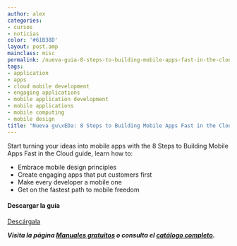 ```yaml
---
author: alex
categories:
- cursos
- noticias
color: '#61B38D'
layout: post.amp
mainclass: misc
permalink: /nueva-guia-8-steps-to-building-mobile-apps-fast-in-the-cloud/
tags:
- application
- apps
- cloud mobile development
- engaging applications
- mobile application development
- mobile applications
- mobile computing
- mobile design
title: "Nueva gu\xEDa: 8 Steps to Building Mobile Apps Fast in the Cloud"
---
```


[<amp-img on="tap:lightbox1" role="button" tabindex="0" layout="responsive" src="/img/2013/07/8-Steps-to-Building-Mobile-Apps-Fast-in-the-Cloud-300x1431.png" alt="8 Steps to Building Mobile Apps Fast in the Cloud" width="300px" height="143px" />][1]

Start turning your ideas into mobile apps with the 8 Steps to Building Mobile Apps Fast in the Cloud guide, learn how to:

  * Embrace mobile design principles
  * Create engaging apps that put customers first
  * Make every developer a mobile one
  * Get on the fastest path to mobile freedom

#### Descargar la guía

<div class="button-post">
<a href="http://elbauldelprogramador.tradepub.com/c/pubRD.mpl?sr=oc&_t=oc:&pc=w_sale38" target="_blank" class="wi-button style-3">Descárgala<i class="icon-download icon-2x"></i></a>
</div>

***Visita la página [Manuales gratuitos][2] o consulta el [catálogo completo][3].***

<!--more--><!--ad-->



 [1]: http://elbauldelprogramador.tradepub.com/c/pubRD.mpl?sr=oc&_t=oc:&pc;=w_sale38/prgm.cgi/
 [2]: https://elbauldelprogramador.com/manuales-gratuitos/
 [3]: http://elbauldelprogramador.tradepub.com/category/information-technology/1207/ "Catálogo completo de Guías gratuítas "
